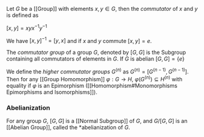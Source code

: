 Let $G$ be a [[Group]] with elements $x,y\in G$, then the *commutator* of $x$ and $y$ is defined as

$[x,y] = xyx^{-1}y^{-1}$ 

We have $[x,y]^{-1} = [y,x]$ and if $x$ and $y$ commute $[x,y] = e$.

The *commutator group* of a group $G$, denoted by $[G,G]$ is the Subgroup containing all commutators of elements in $G$.
If $G$ is abelian $[G,G] = \{e\}$

We define the *higher commutator groups* $G^{(n)}$ as $G^{(n)} = [G^{(n-1)},G^{(n-1)}]$.
Then for any [[Group Homomorphism]] $\varphi : G\rightarrow H$, $\varphi(G^{(n)}) \subseteq H^{(n)}$ with equality if $\varphi$ is an Epimorphism ([[Homomorphism#Monomorphisms Epimorphisms and Isomorphisms]]).

### Abelianization

For any group $G$, $[G,G]$ is a [[Normal Subgroup]] of $G$, and $G/[G,G]$ is an [[Abelian Group]], called the *abelianization of $G$.